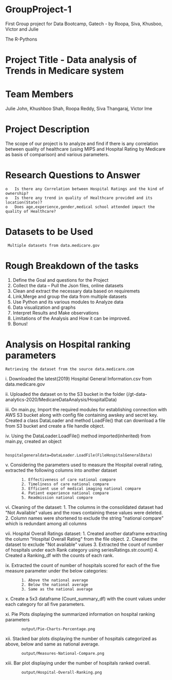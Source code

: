 # GroupProject-1
First Group project for Data Bootcamp, Gatech - by Roopa, Siva, Khusboo, Victor and Julie

The R-Pythons

# Project Title - Data analysis of Trends in Medicare system
# Team Members
  Julie John, Khushboo Shah, Roopa Reddy, Siva Thangaraj, Victor Ime
# Project Description

  The scope of our project is to analyze and find if there is any correlation between quality of healthcare (using MIPS and Hospital Rating by Medicare as basis of comparison) and various parameters.
# Research Questions to Answer
    o	Is there any Correlation between Hospital Ratings and the kind of ownership?
    o	Is there any trend in quality of Healthcare provided and its location(State)?
    o	Does age,experience,gender,medical school attended impact the quality of Healthcare?
    
# Datasets to be Used
     Multiple datasets from data.medicare.gov
# Rough Breakdown of the tasks
  1. Define the Goal and questions for the Project
  2. Collect the data – Pull the Json files, online datasets
  3. Clean and extract the necessary data based on requiremets
  4. Link,Merge and group the data from multiple datasets
  5. Use Python and its various modules to Analyze data
  6. Data visualization and graphs
  7. Interpret Results and Make observations
  8. Limitations of the Analysis and How it can be improved.
  9. Bonus!


# Analysis on Hospital ranking parameters

    Retrieving the dataset from the source data.medicare.com
    
   i. Downloaded the latest(2019) Hospital General Information.csv from data.medicare.gov
   
   ii. Uploaded the dataset on to the S3 bucket in the folder (/gt-data-analytics-2020/MedicareDataAnalysis/HospitalData)
   
   iii. On main.py, Import the required modules for establishing connection with AWS S3 bucket along with config file containing awskey and secret key. Created a class DataLoader and method LoadFile() that can download a file from S3 bucket and create a file handle object.
   
   iv. Using the DataLoader.LoadFile() method imported(inherited) from main.py, created an object
   
           hospitalgeneraldata=DataLoader.LoadFile(FileHospitalGeneralData)
           
   v. Considering the parameters used to measure the Hospital overall rating, extracted the following columns into another dataset
           
           1. Effectiveness of care national compare
           2. Timeliness of care national compare
           3. Efficient use of medical imaging national compare
           4. Patient experience national compare
           5. Readmission national compare
    
   vi. Cleaning of the dataset:
          1. The columns in the consolidated dataset had "Not Available" values and the rows containing these values were deleted.
          2. Column names were shortened to exclude the string "national compare" which is redundant among all columns
       
   vii. Hospital Overall Ratings dataset:
           1. Created another dataframe extracting the column "Hospital Overall Rating" from the file object. 
           2. Cleaned the dataset to exclude "Not available" values
           3. Extracted the count of number of hospitals under each Rank category using seriesRatings.str.count()
           4. Created a Ranking_df with the counts of each rank.
    
   ix. Extracted the count of number of hospitals scored for each of the five measure parameter under the below categories:
           
           1. Above the national average
           2. Below the national average
           3. Same as the national average
   
   x. Create a 5x3 dataframe (Count_summary_df) with the count values under each category for all five parameters.
   
   xi. Pie Plots displaying the summarized information on hospital ranking parameters
   
           output/Pie-Charts-Percentage.png
           
   xii. Stacked bar plots displaying the number of hospitals categorized as above, below and same as national average.
           
           output/Measures-National-Compare.png
          
   xiii. Bar plot displaying under the number of hospitals ranked overall.
   
           output/Hospital-Overall-Ranking.png
